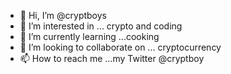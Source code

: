 - 👋 Hi, I’m @cryptboys
- 👀 I’m interested in ... crypto and coding
- 🌱 I’m currently learning ...cooking
- 💞️ I’m looking to collaborate on ... cryptocurrency
- 📫 How to reach me ...my Twitter @cryptboy

<!---
cryptboys/cryptboys is a ✨ special ✨ repository because its `README.md` (this file) appears on your GitHub profile.
You can click the Preview link to take a look at your changes.
--->
